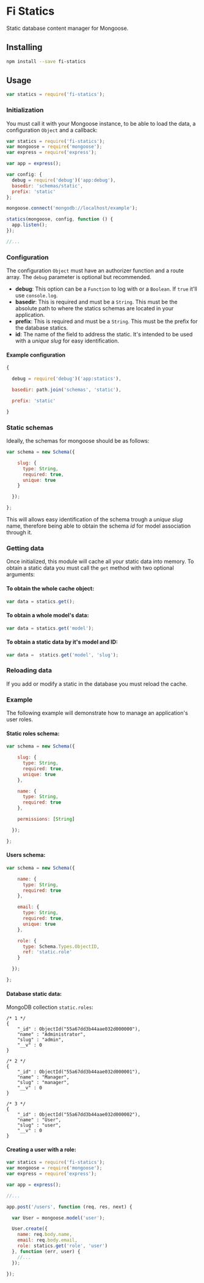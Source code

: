 # Fi Statics
Static database content manager for Mongoose.

## Installing

```sh
npm install --save fi-statics
```

## Usage

```js
var statics = require('fi-statics');
```

### Initialization
You must call it with your Mongoose instance, to be able to load the data, a configuration `Object` and a callback:

```js
var statics = require('fi-statics');
var mongoose = require('mongoose');
var express = require('express');

var app = express();

var config: {
  debug = require('debug')('app:debug'),
  basedir: 'schemas/static',
  prefix: 'static'
};

mongoose.connect('mongodb://localhost/example');

statics(mongoose, config, function () {
  app.listen();
});

//...
```

### Configuration
The configuration `Object` must have an authorizer function and a route array. The `debug` parameter is optional but recommended.
- **debug**: This option can be a `Function` to log with or a `Boolean`. If `true` it'll use `console.log`.
- **basedir**: This is required and must be a `String`. This must be the absolute path to where the statics schemas are located in your application.
- **prefix**: This is required and must be a `String`. This must be the prefix for the database statics.
- **id**: The name of the field to address the static. It's intended to be used with a _unique slug_ for easy identification.

#### Example configuration

```js
{

  debug = require('debug')('app:statics'),

  basedir: path.join('schemas', 'static'),

  prefix: 'static'

}
```

### Static schemas
Ideally, the schemas for mongoose should be as follows:

```js
var schema = new Schema({

    slug: {
      type: String,
      required: true,
      unique: true
    }

  });

};
```

This will allows easy identification of the schema trough a _unique slug_ name, therefore being able to obtain the schema _id_ for model association through it.

### Getting data
Once initialized, this module will cache all your static data into memory. To obtain a static data you must call the `get` method with two optional arguments:

#### To obtain the whole cache object:
```js
var data = statics.get();
```

#### To obtain a whole model's data:
```js
var data = statics.get('model');
```

#### To obtain a static data by it's model and ID:
```js
var data =  statics.get('model', 'slug');
```

### Reloading data
If you add or modify a static in the database you must reload the cache.

### Example
The following example will demonstrate how to manage an application's user roles.

#### Static roles schema:
```js
var schema = new Schema({

    slug: {
      type: String,
      required: true,
      unique: true
    },

    name: {
      type: String,
      required: true
    },

    permissions: [String]

  });

};
```

#### Users schema:
```js
var schema = new Schema({

    name: {
      type: String,
      required: true
    },

    email: {
      type: String,
      required: true,
      unique: true
    },

    role: {
      type: Schema.Types.ObjectID,
      ref: 'static.role'
    }

  });

};
```

#### Database static data:
MongoDB collection `static.roles`:
```bson
/* 1 */
{
    "_id" : ObjectId("55a67dd3b44aae032d000000"),
    "name" : "Administrator",
    "slug" : "admin",
    "__v" : 0
}

/* 2 */
{
    "_id" : ObjectId("55a67dd3b44aae032d000001"),
    "name" : "Manager",
    "slug" : "manager",
    "__v" : 0
}

/* 3 */
{
    "_id" : ObjectId("55a67dd3b44aae032d000002"),
    "name" : "User",
    "slug" : "user",
    "__v" : 0
}
```

#### Creating a user with a role:
```js
var statics = require('fi-statics');
var mongoose = require('mongoose');
var express = require('express');

var app = express();

//...

app.post('/users', function (req, res, next) {

  var User = mongoose.model('user');

  User.create({
    name: req.body.name,
    email: req.body.email,
    role: statics.get('role', 'user')
  }, function (err, user) {
    //...
  });

});
```
